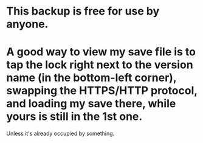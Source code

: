 # This backup is free for use by anyone.

# A good way to view my save file is to tap the lock right next to the version name (in the bottom-left corner), swapping the HTTPS/HTTP protocol, and loading my save there, while yours is still in the 1st one.  
Unless it's already occupied by something.
